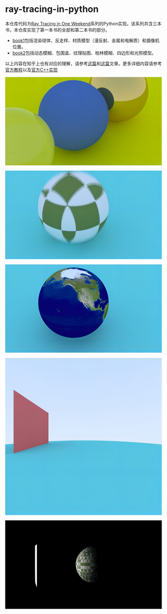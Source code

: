 # ray-tracing-in-python

本仓库代码为[Ray Tracing in One Weekend](https://raytracing.github.io/)系列的Python实现。该系列共含三本书，本仓库实现了第一本书的全部和第二本书的部分。

- [book1](https://raytracing.github.io/books/RayTracingInOneWeekend.html)包括渲染球体、反走样、材质模型（漫反射、金属和电解质）和摄像机位置。
- [book2](https://raytracing.github.io/books/RayTracingTheNextWeek.html)包括动态模糊、包围盒、纹理贴图、柏林模糊、四边形和光照模型。

以上内容在知乎上也有对应的理解，请参考[这篇](https://zhuanlan.zhihu.com/p/692188990)和[这篇](https://zhuanlan.zhihu.com/p/699263679)文章。更多详细内容请参考[官方教程](https://raytracing.github.io/)以及[官方C++实现](https://github.com/RayTracing/raytracing.github.io/tree/release/src)

![materials](./docs/output.jpg)

![blur and tex](./docs/output2.jpg)

![earth tex](./docs/output3.jpg)

![quad](./docs/output4.jpg)

![light](./docs/output5.jpg)